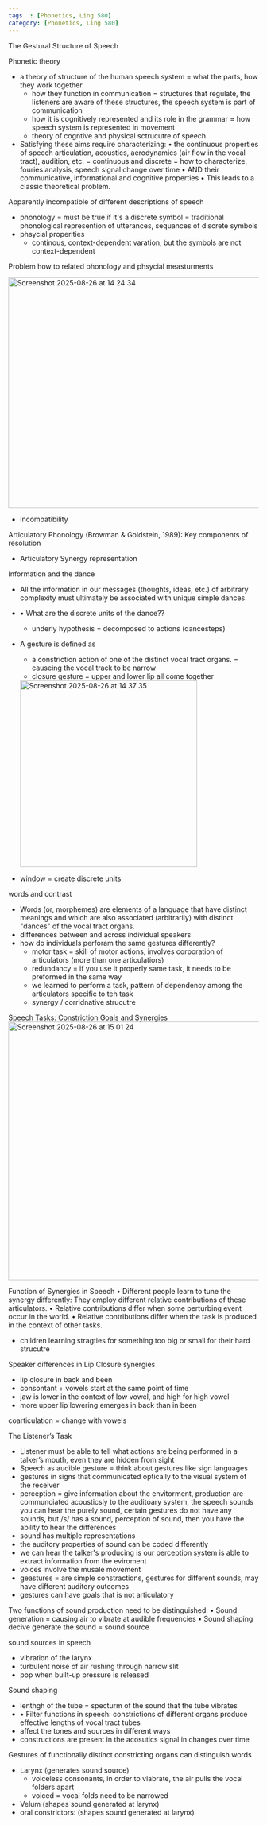 ```yaml
---
tags  : [Phonetics, Ling 580]
category: [Phonetics, Ling 580]
---
```

The Gestural Structure of Speech

Phonetic theory
- a theory of structure of the human speech system = what the parts, how they work together 
  - how they function in communication = structures that regulate, the listeners are aware of these structures, the speech system is part of communication 
  - how it is cognitively represented and its role in the grammar = how speech system is represented in movement
  - theory of cogntive and physical sctrucutre of speech
- Satisfying these aims require characterizing:
• the continuous properties of speech articulation, acoustics, aerodynamics (air flow in the vocal tract), audition, etc. = continuous and discrete = how to characterize, fouries analysis, speech signal change over time
• AND their communicative, informational and cognitive properties 
• This leads to a classic theoretical problem.

Apparently incompatible of different descriptions of speech
- phonology = must be true if it's a discrete symbol = traditional phonological represention of utterances, sequances of discrete symbols
- phsycial properities
  - continous, context-dependent varation, but the symbols are not context-dependent
 
Problem how to related phonology and phsycial measturments

<img width="554" height="464" alt="Screenshot 2025-08-26 at 14 24 34" src="https://github.com/user-attachments/assets/7834637a-11f4-49f8-b04f-0f893536c344" />

- incompatibility

Articulatory Phonology (Browman & Goldstein, 1989): Key components of resolution
- Articulatory Synergy representation

Information and the dance
- All the information in our messages (thoughts, ideas, etc.) of arbitrary complexity must ultimately be associated with unique simple dances.
- • What are the discrete units of the dance??
  - underly hypothesis = decomposed to actions (dancesteps)
- A gesture is defined as
  - a constriction action of one of the distinct vocal tract organs. = causeing the vocal track to be narrow
  - closure gesture = upper and lower lip all come together

  <img width="356" height="376" alt="Screenshot 2025-08-26 at 14 37 35" src="https://github.com/user-attachments/assets/f143275e-f210-41d4-9d7b-0817ff90c595" />
- window = create discrete units

words and contrast 
- Words (or, morphemes) are elements of a language that have distinct meanings and which are also associated (arbitrarily) with distinct "dances" of the vocal tract organs.
- differences between and across individual speakers
- how do individuals perforam the same gestures differently?
  - motor task = skill of motor actions, involves corporation of articulators (more than one articulatiors)
  - redundancy = if you use it properly same task, it needs to be preformed in the same way
  - we learned to perform a task, pattern of dependency among the articulators specific to teh task
  - synergy / corridnative strucutre

Speech Tasks: Constriction Goals and Synergies
<img width="796" height="520" alt="Screenshot 2025-08-26 at 15 01 24" src="https://github.com/user-attachments/assets/7b784e07-24e2-4788-836c-d299bff23fe6" />

Function of Synergies in Speech
• Different people learn to tune the synergy differently: They employ different relative contributions of these articulators.
• Relative contributions differ when some perturbing event occur in the world.
• Relative contributions differ when the task is produced in the context of other tasks.
- children learning stragties for something too big or small for their hard strucutre

Speaker differences in Lip Closure synergies
- lip closure in back and been
- consontant + vowels start at the same point of time
- jaw is lower in the context of low vowel, and high for high vowel
- more upper lip lowering emerges in back than in been

coarticulation = change with vowels 

The Listener’s Task
- Listener must be able to tell what actions are being performed in a talker’s mouth, even they are hidden from sight
- Speech as audible gesture = think about gestures like sign languages
- gestures in signs that communicated optically to the visual system of the receiver
- perception = give information about the envitorment, production are communciated acousticsly to the auditoary system, the speech sounds you can hear the purely sound, certain gestures do not have any sounds, but /s/ has a sound, perception of sound, then you have the ability to hear the differences
- sound has multiple representations
- the auditory properties of sound can be coded differently
- we can hear the talker's producing is our perception system is able to extract information from the eviroment
- voices involve the musale movement
- geastures = are simple constractions, gestures for different sounds, may have different auditory outcomes
- gestures can have goals that is not articulatory

Two functions of sound production need to be distinguished:
• Sound generation = causing air to vibrate at audible frequencies
• Sound shaping
decive generate the sound = sound source 

sound sources in speech 
- vibration of the larynx
- turbulent noise of air rushing through narrow slit
- pop when built-up pressure is released

Sound shaping
- lenthgh of the tube = specturm of the sound that the tube vibrates
- • Filter functions in speech: constrictions of different organs produce effective lengths of vocal tract tubes
- affect the tones and sources in different ways
- constructions are present in the acosutics signal in changes over time

Gestures of functionally distinct constricting organs can distinguish words
- Larynx (generates sound source)
  - voiceless consonants, in order to viabrate, the air pulls the vocal folders apart
  - voiced = vocal folds need to be narrowed  
- Velum (shapes sound generated at larynx)
- oral constrictors: (shapes sound generated at larynx)
